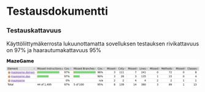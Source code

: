 # Testausdokumentti

### Testauskattavuus

Käyttöliittymäkerrosta lukuunottamatta sovelluksen testauksen rivikattavuus on 97% ja haarautumakattavuus 95%

<img src="./kuvat/testikattavuus.png" width="800">
